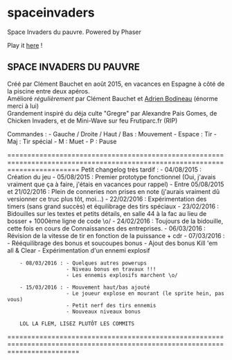 # spaceinvaders
Space Invaders du pauvre. Powered by Phaser

Play it <a href=http://tagpower.github.io/spaceinvaders/>here</a> !

<h2>SPACE INVADERS DU PAUVRE</h2>

Créé par Clément Bauchet en août 2015, en vacances en Espagne à côté de la piscine entre deux apéros.<br>
Amélioré <i>régulièrement</i> par Clément Bauchet et <a href=https://github.com/codeOverFlow>Adrien Bodineau</a> (énorme merci à lui)</br>
Grandement inspiré du déja culte "Gregre" par Alexandre Pais Gomes, de Chicken Invaders, et de Mini-Wave sur feu Frutiparc.fr (RIP)

Commandes :
	- Gauche / Droite / Haut / Bas : Mouvement
	- Espace : Tir
	- Maj : Tir spécial
	- M : Muet
	- P : Pause

==============================================================================================================================
	Petit changelog très tardif :
		- 04/08/2015 : Création du jeu
		- 05/08/2015 : Premier prototype fonctionnel (Oui, j'avais vraiment que ça à faire, j'étais en vacances pour rappel)
		- Entre 05/08/2015 et 21/02/2016 : Plein de conneries non prises en note (j'aurais vraiment dû versionner ce truc plus tôt, moi...)
		- 22/02/2016 : Expérimentation des timers (sans grand succès) et équilibrage des tirs spéciaux
		- 23/02/2016 : Bidouilles sur les textes et petits détails, en salle 44 à la fac au lieu de bosser + 1000ème ligne de code \o/
		- 24/02/2016 : Toujours de la bidouille, cette fois en cours de Connaissances des entreprises.
		- 06/03/2016 : Révision de la vitesse de tir en fonction de la puissance + cdr
		- 07/03/2016 : - Rééquilibrage des bonus et soucoupes bonus
					   - Ajout des bonus Kill 'em all & Clear 
					   - Expérimentation d'un ennemi explosif

		- 08/03/2016 : - Quelques autres powerups
					   - Niveau bonus en travaux !!! 
					   - Les ennemis explosifs marchent \o/

		- 15/03/2016 : - Mouvement haut/bas ajouté
					   - Le joueur explose en mourant (le sprite hein, pas vous)
					   - Petit nerf des tirs ennemis
					   - Nouveaux niveaux bonus

		LOL LA FLEM, LISEZ PLUTÔT LES COMMITS
	
==============================================================================================================================
